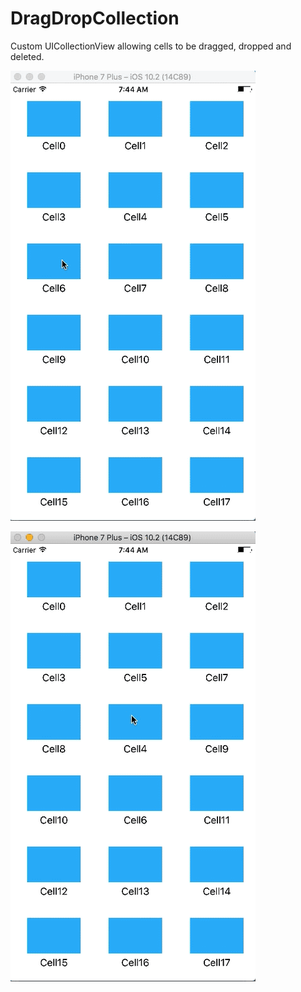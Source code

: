 # DragDropCollection
Custom UICollectionView allowing cells to be dragged, dropped and deleted. 

![demo](/Screenshots/DragGif.gif)

![demo](/Screenshots/DragDelete.gif)
